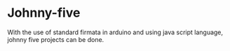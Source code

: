 # Johnny-five
With the use of standard firmata in arduino and using java script language, johnny five projects can be done.
